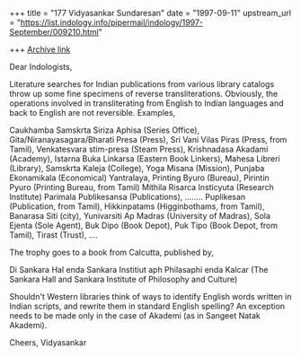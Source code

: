 +++
title = "177 Vidyasankar Sundaresan"
date = "1997-09-11"
upstream_url = "https://list.indology.info/pipermail/indology/1997-September/009210.html"

+++
[Archive link](https://list.indology.info/pipermail/indology/1997-September/009210.html)

Dear Indologists,

Literature searches for Indian publications from various library catalogs
throw up some fine specimens of reverse transliterations. Obviously, the
operations involved in transliterating from English to Indian languages
and back to English are not reversible. Examples,

Caukhamba Samskrta Siriza Aphisa (Series Office),
Gita/Niranayasagara/Bharati Presa (Press),
Sri Vani Vilas Piras (Press, from Tamil),
Venkatesvara stim-presa (Steam Press),
Krishnadasa Akadami (Academy),
Istarna Buka Linkarsa (Eastern Book Linkers),
Mahesa Libreri (Library),
Samskrta Kaleja (College),
Yoga Misana (Mission),
Punjaba Ekonamikala (Economical) Yantralaya,
Printing Byuro (Bureau),
Pirintin Pyuro (Printing Bureau, from Tamil)
Mithila Risarca Insticyuta (Research Institute)
Parimala Publikesansa (Publications),
........ Puplikesan (Publication, from Tamil),
Hikkinpatams (Higginbothams, from Tamil),
Banarasa Siti (city),
Yunivarsiti Ap Madras (University of Madras),
Sola Ejenta (Sole Agent),
Buk Dipo (Book Depot),
Puk Tipo (Book Depot, from Tamil),
Tirast (Trust), ....

The trophy goes to a book from Calcutta, published by,

Di Sankara Hal enda Sankara Institiut aph Philasaphi enda Kalcar
(The Sankara Hall and Sankara Institute of Philosophy and Culture)

Shouldn't Western libraries think of ways to identify English words
written in Indian scripts, and rewrite them in standard English spelling?
An exception needs to be made only in the case of Akademi (as in Sangeet
Natak Akademi).

Cheers,
Vidyasankar



